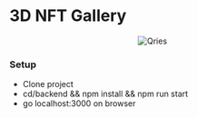 # 3D NFT Gallery

<div style="text-align:center">
    <img alt="Qries" src="./project_detail.gif">
</div>
<h3>Setup</h3>
<ul>
<li>Clone project</li>
<li>cd/backend && npm install && npm run start</li>
<li>go localhost:3000 on browser</li>
</ul>
